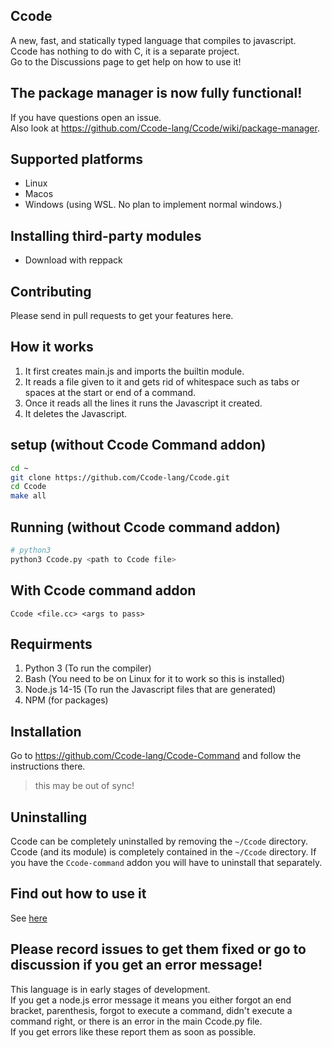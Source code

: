 ## Ccode
A new, fast, and statically typed language that compiles to javascript.  
Ccode has nothing to do with C, it is a separate project.  
Go to the Discussions page to get help on how to use it!
## The package manager is now fully functional!
If you have questions open an issue.  
Also look at https://github.com/Ccode-lang/Ccode/wiki/package-manager.
## Supported platforms
 * Linux
 * Macos
 * Windows (using WSL. No plan to implement normal windows.)
## Installing third-party modules
 * Download with reppack
## Contributing
Please send in pull requests to get your features here.

## How it works
1. It first creates main.js and imports the builtin module.
2. It reads a file given to it and gets rid of whitespace such as tabs or spaces at the start or end of a command.
3. Once it reads all the lines it runs the Javascript it created.
4. It deletes the Javascript.
## setup (without Ccode Command addon)
```bash
cd ~
git clone https://github.com/Ccode-lang/Ccode.git
cd Ccode
make all
```
## Running (without Ccode command addon)
```bash
# python3
python3 Ccode.py <path to Ccode file>
```
## With Ccode command addon
```
Ccode <file.cc> <args to pass>
```

## Requirments
1. Python 3 (To run the compiler)
2. Bash (You need to be on Linux for it to work so this is installed)
3. Node.js 14-15 (To run the Javascript files that are generated)
4. NPM (for packages)


## Installation
Go to https://github.com/Ccode-lang/Ccode-Command and follow the instructions there.
> this may be out of sync!  
## Uninstalling
Ccode can be completely uninstalled by removing the `~/Ccode` directory.
Ccode (and its module) is completely contained in the `~/Ccode` directory.  If you have the `Ccode-command` addon you will have to uninstall that separately.
## Find out how to use it
See [here](https://github.com/Ccode-lang/Ccode/wiki/builtins-and-basic-use)
## Please record issues to get them fixed or go to discussion if you get an error message!
This language is in early stages of development.  
If you get a node.js error message it means you either forgot an end bracket, parenthesis, forgot to execute a command, didn't execute a command right, or there is an error in the main Ccode.py file.  
If you get errors like these report them as soon as possible.  



